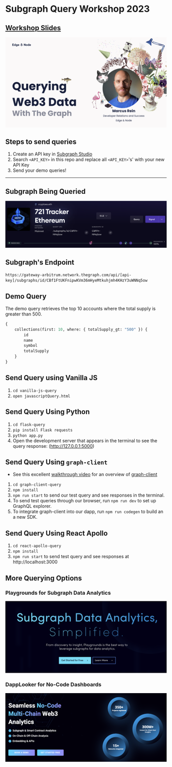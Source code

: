 # Subgraph Query Workshop 2023

## [Workshop Slides](https://docs.google.com/presentation/d/1U64NOtOCXJEi9J3jmM0DhpuozgZg-eXoGE8KCZ2cczQ/edit?usp=sharing)

[![slide1](./Slide1.png)](https://docs.google.com/presentation/d/1U64NOtOCXJEi9J3jmM0DhpuozgZg-eXoGE8KCZ2cczQ/edit?usp=sharing)

## Steps to send queries

1. Create an API key in [Subgraph Studio](https://www.thegraph.com/studio)
2. Search `<API_KEY>` in this repo and replace all `<API_KEY>`'s' with your new API Key
3. Send your demo queries!

---

## Subgraph Being Queried

[![tracker](./Tracker.png)](https://thegraph.com/explorer/subgraphs/CBf1FtUKFnipwKVm36mHyeMtkuhjmh4KHzY3uWNNq5ow?view=Overview&chain=arbitrum-one)

## Subgraph's Endpoint

`https://gateway-arbitrum.network.thegraph.com/api/[api-key]/subgraphs/id/CBf1FtUKFnipwKVm36mHyeMtkuhjmh4KHzY3uWNNq5ow`

## Demo Query

The demo query retrieves the top 10 accounts where the total supply is greater than 500.

```graphql
{
	collections(first: 10, where: { totalSupply_gt: "500" }) {
		id
		name
		symbol
		totalSupply
	}
}
```

## Send Query using Vanilla JS

1. `cd vanilla-js-query`
2. `open javascriptQuery.html`

## Send Query Using Python

1. `cd flask-query`
2. `pip install Flask requests`
3. `python app.py`
4. Open the development server that appears in the terminal to see the query response: (http://127.0.0.1:5000)

## Send Query Using `graph-client`

-   See this excellent [walkthrough video](https://www.youtube.com/watch?v=ZsRAmyUtvwg) for an overview of [graph-client](https://github.com/graphprotocol/graph-client)

1. `cd graph-client-query`
2. `npm install`
3. `npm run start` to send our test query and see responses in the terminal.
4. To send test queries through our browser, run `npm run dev` to set up GraphQL explorer.
5. To integrate graph-client into our dapp, run `npm run codegen` to build an a new SDK.

## Send Query Using React Apollo

1. `cd react-apollo-query`
2. `npm install`
3. `npm run start` to send test query and see responses at http://localhost:3000

## More Querying Options

### Playgrounds for Subgraph Data Analytics

[![playgrounds](./Playgrounds.png)](https://playgrounds.network/)

### DappLooker for No-Code Dashboards

[![dapplooker](./DappLooker.png)](https://dapplooker.com/home)
